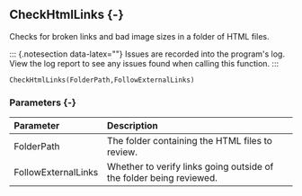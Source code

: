 ## CheckHtmlLinks {-}

Checks for broken links and bad image sizes in a folder of HTML files.

::: {.notesection data-latex=""}
Issues are recorded into the program's log. View the log report to see any issues found when calling this function.
:::

```{sql}
CheckHtmlLinks(FolderPath,FollowExternalLinks)
```

### Parameters {-}

Parameter | Description
| :-- | :-- |
FolderPath | The folder containing the HTML files to review.
FollowExternalLinks | Whether to verify links going outside of the folder being reviewed.
